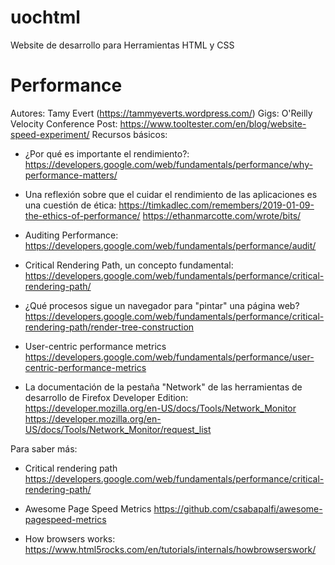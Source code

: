 # uochtml
Website de desarrollo para Herramientas HTML y CSS

# Performance
 Autores: Tamy Evert (https://tammyeverts.wordpress.com/)
 Gigs: O'Reilly Velocity Conference
 Post: https://www.tooltester.com/en/blog/website-speed-experiment/
 Recursos básicos:

- ¿Por qué es importante el rendimiento?:
https://developers.google.com/web/fundamentals/performance/why-performance-matters/

- Una reflexión sobre que el cuidar el rendimiento de las aplicaciones es una cuestión de ética:
https://timkadlec.com/remembers/2019-01-09-the-ethics-of-performance/
https://ethanmarcotte.com/wrote/bits/

- Auditing Performance:
https://developers.google.com/web/fundamentals/performance/audit/

- Critical Rendering Path, un concepto fundamental:
https://developers.google.com/web/fundamentals/performance/critical-rendering-path/

- ¿Qué procesos sigue un navegador para "pintar" una página web?
https://developers.google.com/web/fundamentals/performance/critical-rendering-path/render-tree-construction

- User-centric performance metrics
https://developers.google.com/web/fundamentals/performance/user-centric-performance-metrics

- La documentación de la pestaña "Network" de las herramientas de desarrollo de Firefox Developer Edition:
https://developer.mozilla.org/en-US/docs/Tools/Network_Monitor
https://developer.mozilla.org/en-US/docs/Tools/Network_Monitor/request_list

 Para saber más:
- Critical rendering path
https://developers.google.com/web/fundamentals/performance/critical-rendering-path/

- Awesome Page Speed Metrics
https://github.com/csabapalfi/awesome-pagespeed-metrics

- How browsers works:
https://www.html5rocks.com/en/tutorials/internals/howbrowserswork/
